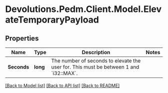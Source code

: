 # Devolutions.Pedm.Client.Model.ElevateTemporaryPayload

## Properties

Name | Type | Description | Notes
------------ | ------------- | ------------- | -------------
**Seconds** | **long** | The number of seconds to elevate the user for.  This must be between 1 and &#x60;i32::MAX&#x60;. | 

[[Back to Model list]](../README.md#documentation-for-models) [[Back to API list]](../README.md#documentation-for-api-endpoints) [[Back to README]](../README.md)

